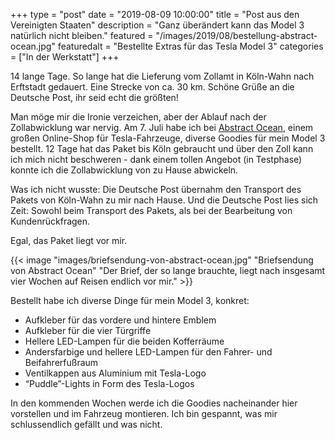 +++
type = "post"
date = "2019-08-09 10:00:00"
title = "Post aus den Vereinigten Staaten"
description = "Ganz überändert kann das Model 3 natürlich nicht bleiben."
featured = "/images/2019/08/bestellung-abstract-ocean.jpg"
featuredalt = "Bestellte Extras für das Tesla Model 3"
categories = ["In der Werkstatt"]
+++

14 lange Tage. So lange hat die Lieferung vom Zollamt in Köln-Wahn nach Erftstadt gedauert. Eine Strecke von ca. 30 km. Schöne Grüße an die Deutsche Post, ihr seid echt die größten!

Man möge mir die Ironie verzeichen, aber der Ablauf nach der Zollabwicklung war nervig. Am 7. Juli habe ich bei [Abstract Ocean](https://abstractocean.com), einem großen Online-Shop für Tesla-Fahrzeuge, diverse Goodies für mein Model 3 bestellt. 12 Tage hat das Paket bis Köln gebraucht und über den Zoll kann ich mich nicht beschweren - dank einem tollen Angebot (in Testphase) konnte ich die Zollabwicklung von zu Hause abwickeln.

Was ich nicht wusste: Die Deutsche Post übernahm den Transport des Pakets von Köln-Wahn zu mir nach Hause. Und die Deutsche Post lies sich Zeit: Sowohl beim Transport des Pakets, als bei der Bearbeitung von Kundenrückfragen.

Egal, das Paket liegt vor mir.

{{< image "images/briefsendung-von-abstract-ocean.jpg" "Briefsendung von Abstract Ocean" "Der Brief, der so lange brauchte, liegt nach insgesamt vier Wochen auf Reisen endlich vor mir." >}}

Bestellt habe ich diverse Dinge für mein Model 3, konkret:

* Aufkleber für das vordere und hintere Emblem
* Aufkleber für die vier Türgriffe
* Hellere LED-Lampen für die beiden Kofferräume
* Andersfarbige und hellere LED-Lampen für den Fahrer- und Beifahrerfußraum
* Ventilkappen aus Aluminium mit Tesla-Logo
* “Puddle”-Lights in Form des Tesla-Logos

In den kommenden Wochen werde ich die Goodies nacheinander hier vorstellen und im Fahrzeug montieren. Ich bin gespannt, was mir schlussendlich gefällt und was nicht.
